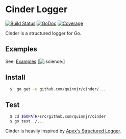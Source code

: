 # Cinder Logger

[![Build Status](https://travis-ci.org/quinnjr/cinder.svg?branch=develop)](https://travis-ci.org/quinnjr/cinder) [![GoDoc](https://godoc.org/github.com/quinnjr/cinder?status.svg)](http://godoc.org/github.com/quinnjr/cinder) [![Coverage](https://img.shields.io/badge/coverage-31.9%25-orange.svg?style=flat)](https://gocover.io/github.com/quinnjr/cinder)

Cinder is a structured logger for Go.

## Examples
See: [Examples](_examples) [![:science:](https://imgur.com)]

## Install
```bash
  $  go get -u github.com/quinnjr/cinder/...
```

## Test
```bash
  $ cd $GOPATH/src/github.com/quinnjr/cinder
  $ go test ./...
```

Cinder is heavily inspired by [Apex's Structured Logger](https://github.com/apex/log).
